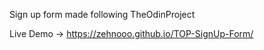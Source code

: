 Sign up form made following TheOdinProject

Live Demo -> https://zehnooo.github.io/TOP-SignUp-Form/
